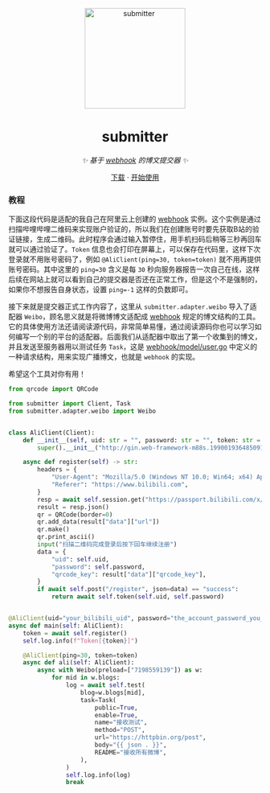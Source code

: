 <p align="center">
  <a href="https://github.com/Drelf2018/submitter/">
    <img src="https://user-images.githubusercontent.com/41439182/220989932-10aeb2f4-9526-4ec5-9991-b5960041be1f.png" height="200" alt="submitter">
  </a>
</p>

<div align="center">

# submitter

_✨ 基于 [webhook](https://github.com/Drelf2018/webhook) 的博文提交器 ✨_  

</div>

<p align="center">
  <a href="https://pypi.org/project/post-submitter/">下载</a>
  ·
  <a href="https://github.com/Drelf2018/submitter/blob/main/tests/ali.py">开始使用</a>
</p>

### 教程

下面这段代码是适配的我自己在阿里云上创建的 [webhook](https://github.com/Drelf2018/webhook) 实例。这个实例是通过扫描哔哩哔哩二维码来实现账户验证的，所以我们在创建账号时要先获取B站的验证链接，生成二维码。此时程序会通过输入暂停住，用手机扫码后稍等三秒再回车就可以通过验证了。`Token` 信息也会打印在屏幕上，可以保存在代码里，这样下次登录就不用账号密码了，例如 `@AliClient(ping=30, token=token)` 就不用再提供账号密码。其中这里的 `ping=30` 含义是每 `30` 秒向服务器报告一次自己在线，这样后续在网站上就可以看到自己的提交器是否还在正常工作，但是这个不是强制的，如果你不想报告自身状态，设置 `ping=-1` 这样的负数即可。

接下来就是提交器正式工作内容了，这里从 `submitter.adapter.weibo` 导入了适配器 `Weibo`，顾名思义就是将微博博文适配成 [webhook](https://github.com/Drelf2018/webhook) 规定的博文结构的工具。它的具体使用方法还请阅读源代码，非常简单易懂，通过阅读源码你也可以学习如何编写一个别的平台的适配器。后面我们从适配器中取出了第一个收集到的博文，并且发送至服务器用以测试任务 `Task`，这是 [webhook/model/user.go](https://github.com/Drelf2018/webhook/blob/ad577b5f93a67820545b2cddc2a999c6a352dd3e/model/user.go#L40) 中定义的一种请求结构，用来实现广播博文，也就是 `webhook` 的实现。

希望这个工具对你有用！

```py
from qrcode import QRCode

from submitter import Client, Task
from submitter.adapter.weibo import Weibo


class AliClient(Client):
    def __init__(self, uid: str = "", password: str = "", token: str = "", ping: float = -1):
        super().__init__("http://gin.web-framework-m88s.1990019364850918.cn-hangzhou.fc.devsapp.net", uid, password, token, ping)

    async def register(self) -> str:
        headers = {
            "User-Agent": "Mozilla/5.0 (Windows NT 10.0; Win64; x64) AppleWebKit/537.36 (KHTML, like Gecko) Chrome/116.0.0.0 Safari/537.36 Edg/116.0.1938.54",
            "Referer": "https://www.bilibili.com",
        }
        resp = await self.session.get("https://passport.bilibili.com/x/passport-login/web/qrcode/generate", headers=headers)
        result = resp.json()
        qr = QRCode(border=0)
        qr.add_data(result["data"]["url"])
        qr.make()
        qr.print_ascii()
        input("扫描二维码完成登录后按下回车继续注册")
        data = {
            "uid": self.uid,
            "password": self.password,
            "qrcode_key": result["data"]["qrcode_key"],
        }
        if await self.post("/register", json=data) == "success":
            return await self.token(self.uid, self.password)


@AliClient(uid="your_bilibili_uid", password="the_account_password_you_want_to_use_to_submit_blog")
async def main(self: AliClient):
    token = await self.register()
    self.log.info(f"Token[{token}]")

    @AliClient(ping=30, token=token)
    async def ali(self: AliClient):
        async with Weibo(preload=["7198559139"]) as w:
            for mid in w.blogs:
                log = await self.test(
                    blog=w.blogs[mid],
                    task=Task(
                        public=True,
                        enable=True,
                        name="接收测试",
                        method="POST",
                        url="https://httpbin.org/post",
                        body="{{ json . }}",
                        README="接收所有微博",
                    ),
                )
                self.log.info(log)
                break

```